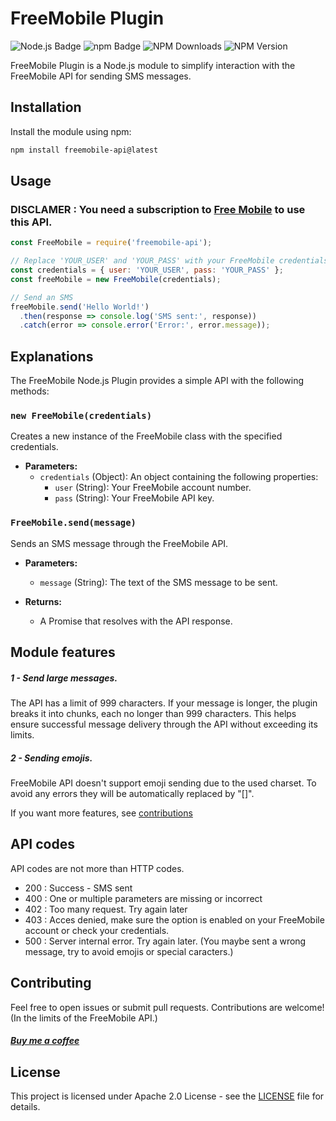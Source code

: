 # FreeMobile Plugin

![Node.js Badge](https://img.shields.io/badge/Node.js-393?logo=nodedotjs&logoColor=fff&style=flat)
![npm Badge](https://img.shields.io/badge/npm-CB3837?logo=npm&logoColor=fff&style=flat) ![NPM Downloads](https://img.shields.io/npm/d18m/freemobile-api) ![NPM Version](https://img.shields.io/npm/v/freemobile-api)

FreeMobile Plugin is a Node.js module to simplify interaction with the FreeMobile API for sending SMS messages.

## Installation

Install the module using npm:

```bash
npm install freemobile-api@latest
```

## Usage

### DISCLAMER : You need a subscription to [Free Mobile](mobile.free.fr) to use this API.

```js
const FreeMobile = require('freemobile-api');

// Replace 'YOUR_USER' and 'YOUR_PASS' with your FreeMobile credentials
const credentials = { user: 'YOUR_USER', pass: 'YOUR_PASS' };
const freeMobile = new FreeMobile(credentials);

// Send an SMS
freeMobile.send('Hello World!')
  .then(response => console.log('SMS sent:', response))
  .catch(error => console.error('Error:', error.message));
```

## Explanations

The FreeMobile Node.js Plugin provides a simple API with the following methods:

### `new FreeMobile(credentials)`

Creates a new instance of the FreeMobile class with the specified credentials.

- **Parameters:**
  - `credentials` (Object): An object containing the following properties:
    - `user` (String): Your FreeMobile account number.
    - `pass` (String): Your FreeMobile API key.

### `FreeMobile.send(message)`

Sends an SMS message through the FreeMobile API.

- **Parameters:**

  - `message` (String): The text of the SMS message to be sent.
- **Returns:**

  - A Promise that resolves with the API response.

## Module features

##### 1 - Send large messages.

The API has a limit of 999 characters. If your message is longer, the plugin breaks it into chunks, each no longer than 999 characters. This helps ensure successful message delivery through the API without exceeding its limits.

##### 2 - Sending emojis.

FreeMobile API doesn't support emoji sending due to the used charset. To avoid any errors they will be automatically replaced by "[]".

If you want more features, see [contributions](#contributing)

## API codes

API codes are not more than HTTP codes.

- 200 : Success - SMS sent
- 400 : One or multiple parameters are missing or incorrect
- 402 : Too many request. Try again later
- 403 : Acces denied, make sure the option is enabled on your FreeMobile account or check your credentials.
- 500 : Server internal error. Try again later. (You maybe sent a wrong message, try to avoid emojis or special caracters.)

## Contributing

Feel free to open issues or submit pull requests. Contributions are welcome! (In the limits of the FreeMobile API.)

##### [Buy me a coffee](https://paypal.me/zarcrosstv)

## License

This project is licensed under Apache 2.0 License - see the [LICENSE](https://github.com/Zarcross-dev/freemobile-api/blob/main/LICENSE) file for details.
